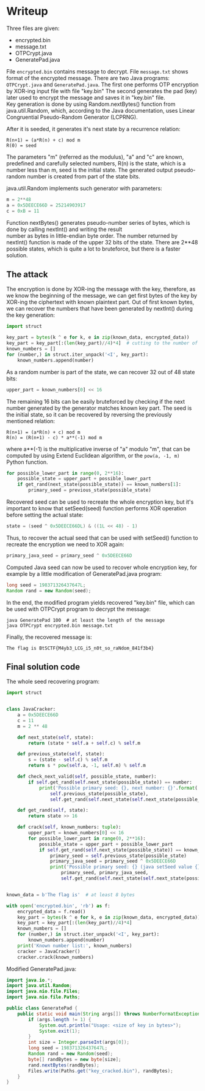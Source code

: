 # Writeup

Three files are given:
- encrypted.bin
- message.txt
- OTPCrypt.java
- GeneratePad.java

File `encrypted.bin` contains message to decrypt.
File `message.txt` shows format of the encrypted message.
There are two Java programs: `OTPCrypt.java` and `GeneratePad.java`. 
The first one performs OTP encryption by XOR-ing input file with file "key.bin"
The second generates the pad (key) later used to encrypt the message and saves it in "key.bin" file.  
Key generation is done by using Random.nextBytes() function from java.util.Random, which, according to the Java documentation, uses Linear Congruential Pseudo-Random Generator (LCPRNG).

After it is seeded, it generates it's next state by a recurrence relation:

```
R(n+1) = (a*R(n) + c) mod m
R(0) = seed
```

The parameters "m" (referred as the modulus), "a" and "c" are known, predefined and carefully selected numbers,
R(n) is the state, which is a number less than m, seed is the initial state.
The generated output pseudo-random number is created from part of the state bits.

java.util.Random implements such generator with parameters:
```python
m = 2**48
a = 0x5DEECE66D = 25214903917
c = 0xB = 11
```

Function nextBytes() generates pseudo-number series of bytes, which is done by calling nextInt() and writing the result \
number as bytes in little-endian byte order.
The number returned by nextInt() function is made of the upper 32 bits of the state.
There are 2**48 possible states, which is quite a lot to bruteforce, but there is a faster solution.

## The attack

The encryption is done by XOR-ing the message with the key, therefore, as we know the beginning of the message,
we can get first bytes of the key by XOR-ing the ciphertext with known plaintext part. Out of first known bytes,
we can recover the numbers that have been generated by nextInt() during the key generation:

```python
import struct

key_part = bytes(k ^ e for k, e in zip(known_data, encrypted_data))
key_part = key_part[:(len(key_part)//4)*4]  # cutting to the number of bytes divisible by 4
known_numbers = []
for (number,) in struct.iter_unpack('<I', key_part):
    known_numbers.append(number)
```

As a random number is part of the state, we can recover 32 out of 48 state bits:
```python
upper_part = known_numbers[0] << 16
```
The remaining 16 bits can be easily bruteforced by checking if the next number generated by the generator matches
known key part. The seed is the initial state, so it can be recovered by reversing the previously mentioned relation:
```
R(n+1) = (a*R(n) + c) mod m
R(n) = (R(n+1) - c) * a**(-1) mod m
```

where a**(-1) is the multiplicative inverse of "a" modulo "m", that can be computed by using Extend Euclidean algorithm,
or the `pow(a, -1, m)` Python function.

```python
for possible_lower_part in range(0, 2**16):
    possible_state = upper_part + possible_lower_part
    if get_rand(next_state(possible_state)) == known_numbers[1]:
        primary_seed = previous_state(possible_state)
```

Recovered seed can be used to recreate the whole encryption key, but it's important to know that setSeed(seed) function
performs XOR operation before setting the actual state:
```java
state = (seed ^ 0x5DEECE66DL) & ((1L << 48) - 1)
```

Thus, to recover the actual seed that can be used with setSeed() function to recreate the encryption we need to XOR again:
```java
primary_java_seed = primary_seed ^ 0x5DEECE66D
```

Computed Java seed can now be used to recover whole encryption key, for example by a little modification of GeneratePad.java program:
```java
long seed = 198371326437647L;
Random rand = new Random(seed);
```

In the end, the modified program yields recovered "key.bin" file, which can be used with OTPCrypt program to decrypt the message:
```commandline
java GeneratePad 100  # at least the length of the message
java OTPCrypt encrypted.bin message.txt
```

Finally, the recovered message is:
```
The flag is BtSCTF{M4yb3_LCG_i5_n0t_so_raNdom_841f3b4}
```

## Final solution code

The whole seed recovering program:
```python
import struct


class JavaCracker:
    a = 0x5DEECE66D
    c = 11
    m = 2 ** 48

    def next_state(self, state):
        return (state * self.a + self.c) % self.m

    def previous_state(self, state):
        s = (state - self.c) % self.m
        return s * pow(self.a, -1, self.m) % self.m

    def check_next_valid(self, possible_state, number):
        if self.get_rand(self.next_state(possible_state)) == number:
            print('Possible primary seed: {}, next number: {}'.format(
                self.previous_state(possible_state),
                self.get_rand(self.next_state(self.next_state(possible_state)))))

    def get_rand(self, state):
        return state >> 16

    def crack(self, known_numbers: tuple):
        upper_part = known_numbers[0] << 16
        for possible_lower_part in range(0, 2**16):
            possible_state = upper_part + possible_lower_part
            if self.get_rand(self.next_state(possible_state)) == known_numbers[1]:
                primary_seed = self.previous_state(possible_state)
                primary_java_seed = primary_seed ^ 0x5DEECE66D
                print('Possible primary seed: {} (java setSeed value {}), next number: {}'.format(
                    primary_seed, primary_java_seed,
                    self.get_rand(self.next_state(self.next_state(possible_state)))))


known_data = b'The flag is'  # at least 8 bytes

with open('encrypted.bin', 'rb') as f:
    encrypted_data = f.read()
    key_part = bytes(k ^ e for k, e in zip(known_data, encrypted_data))
    key_part = key_part[:(len(key_part)//4)*4]
    known_numbers = []
    for (number,) in struct.iter_unpack('<I', key_part):
        known_numbers.append(number)
    print('Known number list:', known_numbers)
    cracker = JavaCracker()
    cracker.crack(known_numbers)

```

Modified GeneratePad.java:
```java
import java.io.*;
import java.util.Random;
import java.nio.file.Files;
import java.nio.file.Paths;

public class GeneratePad {
    public static void main(String args[]) throws NumberFormatException, IOException {
        if (args.length != 1) {
            System.out.println("Usage: <size of key in bytes>");
            System.exit(1);
        }
        int size = Integer.parseInt(args[0]);
        long seed = 198371326437647L;
        Random rand = new Random(seed);
        byte[] randBytes = new byte[size];
        rand.nextBytes(randBytes);
        Files.write(Paths.get("key_cracked.bin"), randBytes);
    }
}

```

